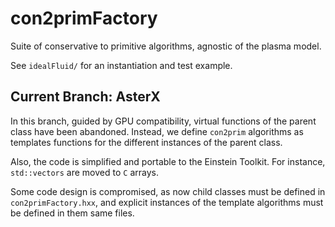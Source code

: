 # con2primFactory

Suite of conservative to primitive algorithms, agnostic of the plasma model.

See `idealFluid/` for an instantiation and test example.

## Current Branch: AsterX

In this branch, guided by GPU compatibility, virtual functions of
the parent class have been abandoned.
Instead, we define `con2prim` algorithms as 
templates functions for the different instances of
the parent class.

Also, the code is simplified and portable to the Einstein Toolkit.
For instance, `std::vectors` are moved to `C` 
arrays.

Some code design is compromised, as now
child classes must be defined in `con2primFactory.hxx`,
and explicit instances of the template algorithms must
be defined in them same files.

